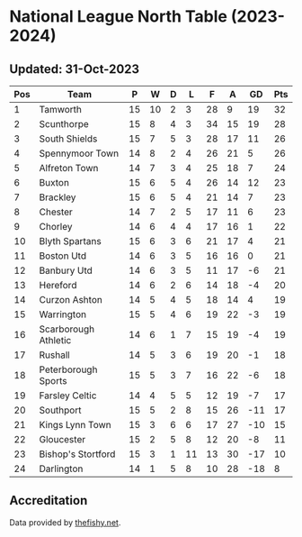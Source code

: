 # National League North Table (2023-2024)
## Updated: 31-Oct-2023

| Pos | Team | P | W | D | L | F | A | GD | Pts |
| --- | --- | --- | --- | --- | --- | --- | --- | --- | --- |
| 1 | Tamworth | 15 | 10 | 2 | 3 | 28 | 9 | 19 | 32 |
| 2 | Scunthorpe | 15 | 8 | 4 | 3 | 34 | 15 | 19 | 28 |
| 3 | South Shields | 15 | 7 | 5 | 3 | 28 | 17 | 11 | 26 |
| 4 | Spennymoor Town | 14 | 8 | 2 | 4 | 26 | 21 | 5 | 26 |
| 5 | Alfreton Town | 14 | 7 | 3 | 4 | 25 | 18 | 7 | 24 |
| 6 | Buxton | 15 | 6 | 5 | 4 | 26 | 14 | 12 | 23 |
| 7 | Brackley | 15 | 6 | 5 | 4 | 21 | 14 | 7 | 23 |
| 8 | Chester | 14 | 7 | 2 | 5 | 17 | 11 | 6 | 23 |
| 9 | Chorley | 14 | 6 | 4 | 4 | 17 | 16 | 1 | 22 |
| 10 | Blyth Spartans | 15 | 6 | 3 | 6 | 21 | 17 | 4 | 21 |
| 11 | Boston Utd | 14 | 6 | 3 | 5 | 16 | 16 | 0 | 21 |
| 12 | Banbury Utd | 14 | 6 | 3 | 5 | 11 | 17 | -6 | 21 |
| 13 | Hereford | 14 | 6 | 2 | 6 | 14 | 18 | -4 | 20 |
| 14 | Curzon Ashton | 14 | 5 | 4 | 5 | 18 | 14 | 4 | 19 |
| 15 | Warrington | 15 | 5 | 4 | 6 | 19 | 22 | -3 | 19 |
| 16 | Scarborough Athletic | 14 | 6 | 1 | 7 | 15 | 19 | -4 | 19 |
| 17 | Rushall | 14 | 5 | 3 | 6 | 19 | 20 | -1 | 18 |
| 18 | Peterborough Sports | 15 | 5 | 3 | 7 | 16 | 22 | -6 | 18 |
| 19 | Farsley Celtic | 14 | 4 | 5 | 5 | 12 | 19 | -7 | 17 |
| 20 | Southport | 15 | 5 | 2 | 8 | 15 | 26 | -11 | 17 |
| 21 | Kings Lynn Town | 15 | 3 | 6 | 6 | 17 | 27 | -10 | 15 |
| 22 | Gloucester | 15 | 2 | 5 | 8 | 12 | 20 | -8 | 11 |
| 23 | Bishop's Stortford | 15 | 3 | 1 | 11 | 13 | 30 | -17 | 10 |
| 24 | Darlington | 14 | 1 | 5 | 8 | 10 | 28 | -18 | 8 |

## Accreditation 

Data provided by [thefishy.net](https://www.thefishy.net/).